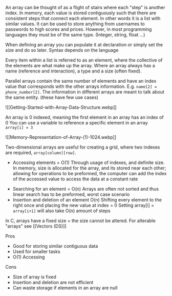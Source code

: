 An array can be thought of as a flight of stairs where each "step" is another index. In memory, each value is stored contiguously such that there are consistent steps that connect each element. In other words it is a list with similar values. It can be used to store anything from usernames to passwords to high scores and prices. However, in most programming languages they must be of the same type. (Integer, string, float …)

When defining an array you can populate it at declaration or simply set the size and do so later. Syntax depends on the language

Every item within a list is referred to as an element, where the collective of the elements are what make up the array. Where an array always has a name (reference and interaction), a type and a size (often fixed).

Parallel arrays contain the same number of elements and have an index value that corresponds with the other arrays information. E.g. `name[2] = phone_number[2]`. The information in different arrays are meant to talk about the same entity. (these have few use cases)

![[Getting-Started-with-Array-Data-Structure.webp]]

An array is 0 indexed, meaning the first element in an array has an index of 0
You can use a variable to reference a specific element in an array `array[i] = 3`

![[Memory-Representation-of-Array-(1)-1024.webp]]

Two-dimensional arrays are useful for creating a grid, where two indexes are required, `array[column][row]`.

- Accessing elements = O(1) 
	Through usage of indexes, and definite size. In memory, size is allocated for the array, and its stored near each other; allowing for operations to be preformed, the computer can add the index of the accessed value to access the data at a constant rate
	
* Searching for an element = O(n) 
	Arrays are often not sorted and thus linear search has to be preformed, worst case scenario
* Insertion and deletion of an element O(n)
	Shifting every element to the right once and placing the new value at index = 0 Setting array[i] = `array[i+1]` will also take O(n) amount of steps

In C, arrays have a fixed size = the size cannot be altered. For alterable "arrays" see [[Vectors (DS)]] 

Pros
- Good for storing similar contiguous data
- Used for smaller tasks
- O(1) Accessing

Cons
- Size of array is fixed
- Insertion and deletion are not efficient
- Can waste storage if elements in an array are null